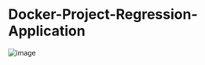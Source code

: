 # Docker-Project-Regression-Application

![image](https://user-images.githubusercontent.com/74420150/119054333-1dd88f80-b9d0-11eb-93e7-cc634297651d.png)

